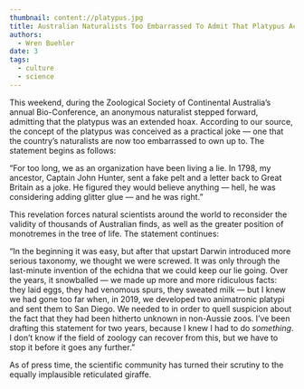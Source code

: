 ```yaml
---
thumbnail: content://platypus.jpg
title: Australian Naturalists Too Embarrassed To Admit That Platypus Actually A Hoax
authors:
  - Wren Buehler
date: 3
tags:
  - culture
  - science
---
```


This weekend, during the Zoological Society of Continental Australia’s annual Bio-Conference, an anonymous naturalist stepped forward, admitting that the platypus was an extended hoax. According to our source, the concept of the platypus was conceived as a practical joke — one that the country’s naturalists are now too embarrassed to own up to. The statement begins as follows:

“For too long, we as an organization have been living a lie. In 1798, my ancestor, Captain John Hunter, sent a fake pelt and a letter back to Great Britain as a joke. He figured they would believe anything — hell, he was considering adding glitter glue — and he was right.” 

This revelation forces natural scientists around the world to reconsider the validity of thousands of Australian finds, as well as the greater position of monotremes in the tree of life. The statement continues:

“In the beginning it was easy, but after that upstart Darwin introduced more serious taxonomy, we thought we were screwed. It was only through the last-minute invention of the echidna that we could keep our lie going. Over the years, it snowballed — we made up more and more ridiculous facts: they laid eggs, they had venomous spurs, they sweated milk — but I knew we had gone too far when, in 2019, we developed two animatronic platypi and sent them to San Diego. We needed to in order to quell suspicion about the fact that they had been hitherto unknown in non-Aussie zoos. I’ve been drafting this statement for two years, because I knew I had to do *something*. I don’t know if the field of zoology can recover from this, but we have to stop it before it goes any further.”

As of press time, the scientific community has turned their scrutiny to the equally implausible reticulated giraffe.
